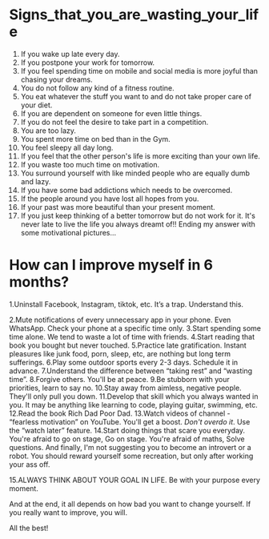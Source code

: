 # Signs_that_you_are_wasting_your_life

1. If you wake up late every day.
2. If you postpone your work for tomorrow.
3. If you feel spending time on mobile and social media is more joyful than chasing your dreams.
4. You do not follow any kind of a fitness routine.
5. You eat whatever the stuff you want to and do not take proper care of your diet.
6. If you are dependent on someone for even little things.
7. If you do not feel the desire to take part in a competition.
8. You are too lazy.
9. You spent more time on bed than in the Gym.
10. You feel sleepy all day long.
11. If you feel that the other person's life is more exciting than your own life.
12. If you waste too much time on motivation.
13. You surround yourself with like minded people who are equally dumb and lazy.
14. If you have some bad addictions which needs to be overcomed.
15. If the people around you have lost all hopes from you.
16. If your past was more beautiful than your present moment.
17. If you just keep thinking of a better tomorrow but do not work for it. It's never late to live the life you always dreamt of!! Ending     my answer with some motivational pictures…

# How can I improve myself in 6 months?

1.Uninstall Facebook, Instagram, tiktok, etc. It’s a trap. Understand this.

2.Mute notifications of every unnecessary app in your phone. Even WhatsApp. Check your phone at a specific time only.
3.Start spending some time alone. We tend to waste a lot of time with friends.
4.Start reading that book you bought but never touched.
5.Practice late gratification. Instant pleasures like junk food, porn, sleep, etc, are nothing but long term sufferings.
6.Play some outdoor sports every 2-3 days. Schedule it in advance.
7.Understand the difference between “taking rest” and “wasting time”.
8.Forgive others. You'll be at peace.
9.Be stubborn with your priorities, learn to say no.
10.Stay away from aimless, negative people. They'll only pull you down.
11.Develop that skill which you always wanted in you. It may be anything like learning to code, playing guitar, swimming, etc.
12.Read the book Rich Dad Poor Dad.
13.Watch videos of channel - “fearless motivation” on YouTube. You'll get a boost. *Don't overdo it*. Use the “watch later” feature.
14.Start doing things that scare you everyday. You're afraid to go on stage, Go on stage. You're afraid of maths, Solve questions.
And finally, I'm not suggesting you to become an introvert or a robot. You should reward yourself some recreation, but only after working your ass off.

15.ALWAYS THINK ABOUT YOUR GOAL IN LIFE. Be with your purpose every moment.


And at the end, it all depends on how bad you want to change yourself. If you really want to improve, you will.

All the best!
